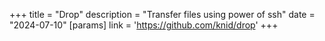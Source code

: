 +++
title = "Drop"
description = "Transfer files using power of ssh"
date = "2024-07-10"
[params]
  link = 'https://github.com/knid/drop'
+++
